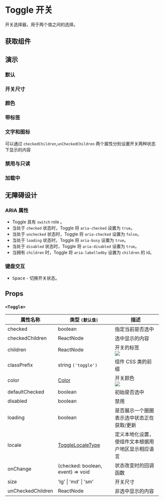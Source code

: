 # Toggle 开关

开关选择器，用于两个值之间的选择。

## 获取组件

<!--{include:<import-guide>}-->

## 演示

### 默认

<!--{include:`basic.md`}-->

### 开关尺寸

<!--{include:`size.md`}-->

### 颜色

<!--{include:`color.md`}-->

### 带标签

<!--{include:`with-label.md`}-->

### 文字和图标

可以通过 `checkedChildren`,`unCheckedChildren` 两个属性分别设置开关两种状态下显示的内容

<!--{include:`inner.md`}-->

### 禁用与只读

<!--{include:`disabled.md`}-->

### 加载中

<!--{include:`loading.md`}-->

## 无障碍设计

### ARIA 属性

- Toggle 具有 `switch` role 。
- 当处于 `checked` 状态时，Toggle 将 `aria-checked` 设置为 `true`。
- 当处于 `unchecked` 状态时，Toggle 将 `aria-checked` 设置为 `false`。
- 当处于 `loading` 状态时，Toggle 将 `aria-busy` 设置为 `true`。
- 当处于 `disabled` 状态时，Toggle 将 `aria-disabled` 设置为 `true`。
- 当拥有 `children` 时，Toggle 将 `aria-labelledby` 设置为 `children` 的 id。

### 键盘交互

- <kbd>Space</kbd> - 切换开关状态。

## Props

### `<Toggle>`

| 属性名称          | 类型 `(默认值)`                            | 描述                                               |
| ----------------- | ------------------------------------------ | -------------------------------------------------- |
| checked           | boolean                                    | 指定当前是否选中                                   |
| checkedChildren   | ReactNode                                  | 选中显示的内容                                     |
| children          | ReactNode                                  | 开关的标签<br/>![][5.63.0]                         |
| classPrefix       | string `('toggle')`                        | 组件 CSS 类的前缀                                  |
| color             | [Color](#code-ts-color-code)               | 开关颜色<br/>![][5.63.0]                           |
| defaultChecked    | boolean                                    | 初始是否选中                                       |
| disabled          | boolean                                    | 禁用                                               |
| loading           | boolean                                    | 是否展示一个圈圈表示选中状态正在获取/更新          |
| locale            | [ToggleLocaleType](/zh/guide/i18n/#toggle) | 定义本地化设置，使组件文本根据用户地区显示相应语言 |
| onChange          | (checked: boolean, event) => void          | 状态改变时的回调函数                               |
| size              | 'lg' \| 'md' \| 'sm'                       | 开关尺寸                                           |
| unCheckedChildren | ReactNode                                  | 非选中显示的内容                                   |

<!--{include:(_common/types/color.md)}-->

[5.63.0]: https://img.shields.io/badge/>=-v5.63.0-blue
